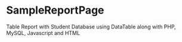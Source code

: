 # SampleReportPage
Table Report with Student Database using DataTable along with PHP, MySQL, Javascript and HTML
